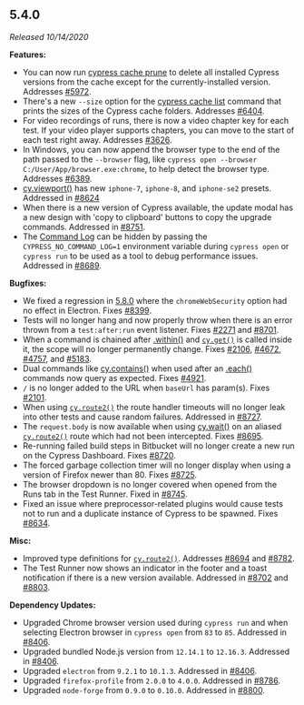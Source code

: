 ## 5.4.0

_Released 10/14/2020_

**Features:**

- You can now run
  [cypress cache prune](/guides/guides/command-line#cypress-cache-prune) to
  delete all installed Cypress versions from the cache except for the
  currently-installed version. Addresses
  [#5972](https://github.com/cypress-io/cypress/issues/5972).
- There's a new `--size` option for the
  [cypress cache list](/guides/guides/command-line#cypress-cache-list) command
  that prints the sizes of the Cypress cache folders. Addresses
  [#6404](https://github.com/cypress-io/cypress/issues/6404).
- For video recordings of runs, there is now a video chapter key for each test.
  If your video player supports chapters, you can move to the start of each test
  right away. Addresses
  [#3626](https://github.com/cypress-io/cypress/issues/3626).
- In Windows, you can now append the browser type to the end of the path passed
  to the `--browser` flag, like
  `cypress open --browser C:/User/App/browser.exe:chrome`, to help detect the
  browser type. Addresses
  [#6389](https://github.com/cypress-io/cypress/issues/6389).
- [cy.viewport()](/api/commands/viewport) has new `iphone-7`, `iphone-8`, and
  `iphone-se2` presets. Addressed in
  [#8624](https://github.com/cypress-io/cypress/issues/8624)
- When there is a new version of Cypress available, the update modal has a new
  design with 'copy to clipboard' buttons to copy the upgrade commands.
  Addressed in [#8751](https://github.com/cypress-io/cypress/pull/8751).
- The [Command Log](/guides/core-concepts/cypress-app#Command-Log) can be hidden
  by passing the `CYPRESS_NO_COMMAND_LOG=1` environment variable during
  `cypress open` or `cypress run` to be used as a tool to debug performance
  issues. Addressed in
  [#8689](https://github.com/cypress-io/cypress/issues/8689).

**Bugfixes:**

- We fixed a regression in [5.8.0](#5-8-0) where the `chromeWebSecurity` option
  had no effect in Electron. Fixes
  [#8399](https://github.com/cypress-io/cypress/issues/8399).
- Tests will no longer hang and now properly throw when there is an error thrown
  from a `test:after:run` event listener. Fixes
  [#2271](https://github.com/cypress-io/cypress/issues/2271) and
  [#8701](https://github.com/cypress-io/cypress/issues/8701).
- When a command is chained after [.within()](/api/commands/within) and
  [`cy.get()`](/api/commands/get) is called inside it, the scope will no longer
  permanently change. Fixes
  [#2106](https://github.com/cypress-io/cypress/issues/2106),
  [#4672](https://github.com/cypress-io/cypress/issues/4672),
  [#4757](https://github.com/cypress-io/cypress/issues/4757), and
  [#5183](https://github.com/cypress-io/cypress/issues/5183).
- Dual commands like [cy.contains()](/api/commands/contains) when used after an
  [.each()](/api/commands/each) commands now query as expected. Fixes
  [#4921](https://github.com/cypress-io/cypress/issues/4921).
- `/` is no longer added to the URL when `baseUrl` has param(s). Fixes
  [#2101](https://github.com/cypress-io/cypress/issues/2101).
- When using [`cy.route2()`](http) the route handler timeouts will no longer
  leak into other tests and cause random failures. Addressed in
  [#8727](https://github.com/cypress-io/cypress/issues/8727).
- The `request.body` is now available when using [cy.wait()](/api/commands/wait)
  on an aliased [`cy.route2()`](http) route which had not been intercepted.
  Fixes [#8695](https://github.com/cypress-io/cypress/issues/8695).
- Re-running failed build steps in Bitbucket will no longer create a new run on
  the Cypress Dashboard. Fixes
  [#8720](https://github.com/cypress-io/cypress/issues/8720).
- The forced garbage collection timer will no longer display when using a
  version of Firefox newer than 80. Fixes
  [#8725](https://github.com/cypress-io/cypress/issues/8725).
- The browser dropdown is no longer covered when opened from the Runs tab in the
  Test Runner. Fixed in
  [#8745](https://github.com/cypress-io/cypress/issues/8745).
- Fixed an issue where preprocessor-related plugins would cause tests not to run
  and a duplicate instance of Cypress to be spawned. Fixes
  [#8634](https://github.com/cypress-io/cypress/issues/8634).

**Misc:**

- Improved type definitions for [`cy.route2()`](http). Addresses
  [#8694](https://github.com/cypress-io/cypress/issues/8694) and
  [#8782](https://github.com/cypress-io/cypress/issues/8782).
- The Test Runner now shows an indicator in the footer and a toast notification
  if there is a new version available. Addressed in
  [#8702](https://github.com/cypress-io/cypress/issues/8702) and
  [#8803](https://github.com/cypress-io/cypress/issues/8803).

**Dependency Updates:**

- Upgraded Chrome browser version used during `cypress run` and when selecting
  Electron browser in `cypress open` from `83` to `85`. Addressed in
  [#8406](https://github.com/cypress-io/cypress/pull/8406).
- Upgraded bundled Node.js version from `12.14.1` to `12.16.3`. Addressed in
  [#8406](https://github.com/cypress-io/cypress/pull/8406).
- Upgraded `electron` from `9.2.1` to `10.1.3`. Addressed in
  [#8406](https://github.com/cypress-io/cypress/pull/8406).
- Upgraded `firefox-profile` from `2.0.0` to `4.0.0`. Addressed in
  [#8786](https://github.com/cypress-io/cypress/pull/8786).
- Upgraded `node-forge` from `0.9.0` to `0.10.0`. Addressed in
  [#8800](https://github.com/cypress-io/cypress/pull/8800).
